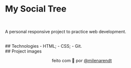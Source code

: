 # My Social Tree
<br/>

A personal responsive project to practice web development.

<br/>
## Technologies
- HTML;
- CSS;
- Git.

<br/>
## Project images




<br/>
<p align="center"> feito com 💖 por <a href="https://github.com/milenarendt" target="_blank">@milenarendt</a></p>